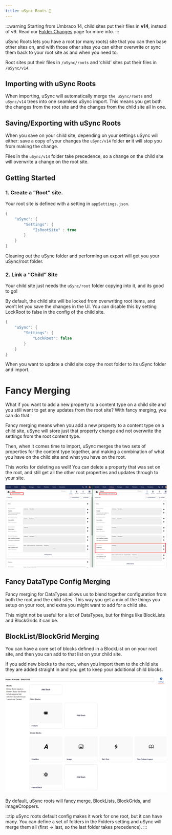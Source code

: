 ```yaml
---
title: uSync Roots 🌳
---
```

:::warning
Starting from Umbraco 14, child sites put their files in **v14**, instead of v9. Read our [Folder Changes](/usync/uSync/guides/folderChange) page for more info.
:::

uSync Roots lets you have a root (or many roots) site that you can then base other sites on, and with those other sites you can either overwrite or sync them back to your root site as and when you need to.

Root sites put their files in `/uSync/roots` and ‘child’ sites put their files in `/uSync/v14`.

## Importing with uSync Roots

When importing, uSync will automatically merge `the uSync/roots` and `uSync/v14` trees into one seamless uSync import. This means you get both the changes from the root site and the changes from the child site all in one.

## Saving/Exporting with uSync Roots

When you save on your child site, depending on your settings uSync will either: save a copy of your changes the `uSync/v14` folder **or** it will stop you from making the change.

Files in the `uSync/v14` folder take precedence, so a change on the child site will overwrite a change on the root site.

## Getting Started

### 1. Create a "Root" site.

Your root site is defined with a setting in `appSettings.json`.

```cs
{
    "uSync": {
        "Settings": {
            "IsRootSite" : true
        }
    }
}
```

Cleaning out the uSync folder and performing an export will get you your uSync/root folder.

### 2. Link a “Child” Site

Your child site just needs the `uSync/root` folder copying into it, and its good to go!

By default, the child site will be locked from overwriting root items, and won’t let you
save the changes in the UI. You can disable this by setting LockRoot to false in the config of the child site.

```cs
{
    "uSync": {
        "Settings": {
            "LockRoot": false 
        }
    }
}
```

When you want to update a child site copy the root folder to its uSync folder and import.

# Fancy Merging

What if you want to add a new property to a content type on a child site and you still want to get any updates from the root site? With fancy merging, you can do that.

Fancy merging means when you add a new property to a content type on a child site, uSync will store just that property change and not overwrite the settings from the root content type.

Then, when it comes time to import, uSync merges the two sets of properties for the content type together, and making a combination of what you have on the child site and what you have on the root.

This works for deleting as well! You can delete a property that was set on the root, and still get all the other root properties and updates through to your site.

![A single property being merged in a DocType.](propertymerge.png)

## Fancy DataType Config Merging

Fancy merging for DataTypes allows us to blend together configuration from both the root and the child sites. This way you get a mix of the things you setup on your root, and extra you might want to add for a child site.

This might not be useful for a lot of DataTypes, but for things like BlockLists and BlockGrids it can be.

## BlockList/BlockGrid Merging

You can have a core set of blocks defined in a BlockList on on your root site, and then you can add to that list on your child site.

If you add new blocks to the root, when you import them to the child site they are added straight in and you get to keep your additional child blocks. 

![A merged block Grid, showing parent and child blocks in one.](mergedblocklist.png)

By default, uSync roots will fancy merge, BlockLists, BlockGrids, and imageCroppers.

:::tip
 uSync roots default config makes it work for one root, but it can have many. You can define a set of folders in the Folders setting and uSync will merge them all (first -> last, so the last folder takes precedence).
:::